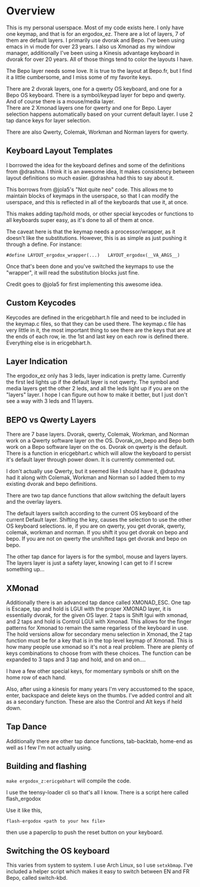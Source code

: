 Overview
========

This is my personal userspace.  Most of my code exists here. I only have one keymap, and that
is for an ergodox_ez.  There are a lot of layers, 7 of them are default layers. I primarily use 
dvorak and Bepo. I've been using emacs in vi mode for over 23 years. I also us Xmonad as my 
window manager, additionally I've been using a Kinesis advantage keyboard in dvorak for over 20
years.  All of those things tend to color the layouts I have. 

The Bepo layer needs some love.  It is true to the layout at Bepo.fr, but I find it a little
cumbersome, and I miss some of my favorite keys.

There are 2 dvorak layers, one for a qwerty OS keyboard, and one for a Bepo OS keyboard. 
There is a symbol/keypad layer for bepo and qwerty. And of course there is a mouse/media layer.  
There are 2 Xmonad layers one for qwerty and one for Bepo. Layer selection happens automatically 
based on your current default layer.  I use 2 tap dance keys for layer selection.

There are also Qwerty, Colemak, Workman and Norman layers for qwerty.


Keyboard Layout Templates
-------------------------

I borrowed the idea for the keyboard defines and some of the definitions from @drashna. 
I think it is an awesome idea, It makes consistency between layout definitions so much easier.
@drashna had this to say about it.


This borrows from @jola5's "Not quite neo" code.  This allows me to maintain blocks of keymaps in the userspace, so that I can modify the userspace, and this is reflected in all of the keyboards that use it, at once. 

This makes adding tap/hold mods, or other special keycodes or functions to all keyboards super easy, as it's done to all of them at once. 

The caveat here is that the keymap needs a processor/wrapper, as it doesn't like the substitutions.  However, this is as simple as just pushing it through a define. For instance: 

`#define LAYOUT_ergodox_wrapper(...)   LAYOUT_ergodox(__VA_ARGS__)`

Once that's been done and you've switched the keymaps to use the "wrapper", it will read the substitution blocks just fine. 

Credit goes to @jola5 for first implementing this awesome idea.


Custom Keycodes
---------------

Keycodes are defined in the ericgebhart.h file and need to be included in the keymap.c files, so that they can be used there.  The keymap.c file has very little in it, the most important thing to see there are the keys that are at the ends of each row, ie. the 1st and last key on each row is defined there.
Everything else is in ericgebhart.h.

Layer Indication
----------------

The ergodox_ez only has 3 leds, layer indication is pretty lame.
Currently the first led lights up if the default layer is not qwerty.  The symbol and media layers get
the other 2 leds,  and all the leds light up if you are on the "layers" layer.
I hope I can figure out how to make it better, but I just don't see a way with 3 leds and 11 layers.


BEPO vs Qwerty Layers
---------------------

There are 7 base layers. Dvorak, qwerty, Colemak, Workman, and Norman work on a Qwerty software layer on the OS.  Dvorak_on_bepo and Bepo both work on a Bepo software layer on the os.
Dvorak on qwerty is the default.  There is a function in ericgebhart.c which will allow the keyboard
to persist it's default layer through power down. It is currently commented out.

I don't actually use Qwerty, but it seemed like I should have it,
@drashna had it along with Colemak, Workman and Norman so I added them
to my existing dvorak and bepo definitions.

There are two tap dance functions that allow switching the default layers
and the overlay layers.

The default layers switch according to the current OS keyboard of the current Default layer.
Shifting the key, causes the selection to use the other OS keyboard selections. ie,
if you are on qwerty, you get dvorak, qwerty, colemak, workman and norman. If you shift it you get 
dvorak on bepo and bepo.  If you are not on qwerty the unshifted taps get dvorak and bepo on bepo.

The other tap dance for layers is for the symbol, mouse and layers layers.  The layers layer is just a
safety layer, knowing I can get to if I screw something up...

XMonad
---------------------

Additionally there is an advanced tap dance called XMONAD_ESC. One tap is Escape, tap and hold is
LGUI with the proper XMONAD layer, it is essentially dvorak, for the
given OS layer.  2 taps is Shift lgui with xmonad, and 2 taps and hold
is Control LGUI with Xmonad.  This allows for the finger patterns for
Xmonad to remain the same regarless of the keyboard in use.  The hold
versions allow for secondary menu selection in Xmonad, the 2 tap function
must be for a key that is in the top level keymap of Xmonad.  This is how
many people use xmonad so it's not a real problem.  There are plenty of
keys combinations to choose from with these choices. The function can
be expanded to 3 taps and 3 tap and hold, and on and on....

I have a few other special keys,  for momentary symbols or shift on the home row of each hand.

Also, after using a kinesis for many years I'm very accustomed to the
space, enter, backspace and delete keys on the thumbs.  I've added control
and alt as a secondary function. These are also the Control and Alt keys
if held down.

Tap Dance
--------------------

Additionally there are other tap dance functions,  tab-backtab,  home-end as well as I few I'm not actually using.

Building  and flashing
-----------------------

```make ergodox_z:ericgebhart```   will compile the code.

I use the teensy-loader cli  so that's all I know. There is a script here called flash_ergodox

Use it like this, 

```flash-ergodox <path to your hex file>```

then use a paperclip to push the reset button on your keyboard.

Switching the OS keyboard
-------------------------

This varies from system to system.  I use Arch Linux, so I use ```setxkbmap```.
I've included a helper script which makes it easy to switch between EN and FR Bepo,
called switch-kbd.

